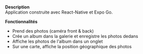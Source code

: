 **Description**  
Application construite avec React-Native et Expo Go.  
  
**Fonctionnalités**  
- Prend des photos (caméra front & back)
- Crée un album dans la galerie et enregistre les photos dedans
- Affiche les photos de l'album dans un onglet
- Sur une carte, affiche la position géographique des photos

